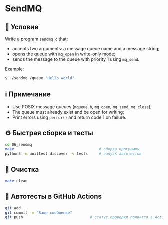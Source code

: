 # SendMQ

## 📝 Условие

Write a program `sendmq.c` that:

- accepts two arguments: a message queue name and a message string;
- opens the queue with `mq_open` in write-only mode;
- sends the message to the queue with priority 1 using `mq_send`.

Example:
```bash
$ ./sendmq /queue "Hello world"
```

## ℹ️ Примечание

- Use POSIX message queues (`mqueue.h`, `mq_open`, `mq_send`, `mq_close`);
- The queue must already exist and be open for writing;
- Print errors using `perror()` and return code 1 on failure.

## ⚙️ Быстрая сборка и тесты

```bash
cd 06_sendmq
make                                      # сборка программы
python3 -m unittest discover -v tests     # запуск автотестов
```

## 🧹 Очистка

```bash
make clean
```

## 🚀 Автотесты в GitHub Actions

```bash
git add .
git commit -m "Ваше сообщение"
git push                              # статус проверки появится в Actions ✅
```